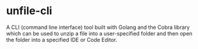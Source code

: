 # unfile-cli
A CLI (command line interface) tool built with Golang and the Cobra library which can be used to unzip a file into a user-specified folder and then open the folder into a specified IDE or Code Editor.

